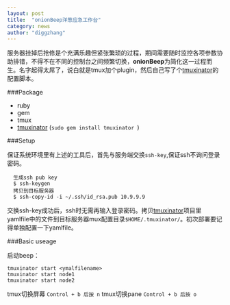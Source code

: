 ```yaml
---
layout: post
title:  "onionBeep洋葱应急工作台"
category: news 
author: "diggzhang"
---
```


服务器挂掉后抢修是个充满乐趣但紧张繁琐的过程，期间需要随时监控各项参数协助排错，不得不在不同的控制台之间频繁切换，**onionBeep**为简化这一过程而生。名字起得太屌了，说白就是tmux加个plugin，然后自己写了个[tmuxinator](https://github.com/diggzhang/tmuxinator.git)的配置脚本。

###Package

- ruby
- gem
- tmux
- [tmuxinator](https://github.com/diggzhang/tmuxinator.git) (`sudo gem install tmuxinator
`)

###Setup

保证系统环境里有上述的工具后，首先与服务端交换`ssh-key`,保证ssh不询问登录密码。

```
  生成ssh pub key
  $ ssh-keygen
  拷贝到目标服务器
  $ ssh-copy-id -i ~/.ssh/id_rsa.pub 10.9.9.9
```
交换ssh-key成功后，ssh时无需再输入登录密码。拷贝[tmuxinator](https://github.com/diggzhang/tmuxinator.git)项目里yamlfile中的文件到目标服务器mux配置目录`$HOME/.tmuxinator/`。初次部署要记得单独配置一下yamlfile。
 

###Basic useage

启动beep：

```
tmuxinator start <ymalfilename>
tmuxinator start node1
tmuxinator start node2
```

tmux切换屏幕 `Control + b 后按 n`
tmux切换pane `Control + b 后按 o`


